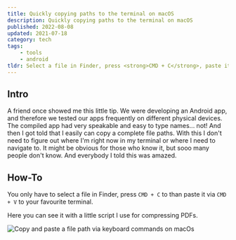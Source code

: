 ```yaml
---
title: Quickly copying paths to the terminal on macOS
description: Quickly copying paths to the terminal on macOS
published: 2022-08-08
updated: 2021-07-18
category: tech
tags:
    - tools
    - android
tldr: Select a file in Finder, press <strong>CMD + C</strong>, paste it to the Terminal with <strong>CMD + V</strong>. That's it.
---
```


## Intro

A friend once showed me this little tip. We were developing an Android app, and therefore we tested our apps frequently on different physical devices. The compiled app had very speakable and easy to type names... not! And then I got told that I easily can copy a complete file paths. With this I don't need to figure out where I'm right now in my terminal or where I need to navigate to. It might be obvious for those who know it, but sooo many people don't know. And everybody I told this was amazed.

## How-To

You only have to select a file in Finder, press `CMD + C` to than paste it via `CMD + V` to your favourite terminal.

Here you can see it with a little script I use for compressing PDFs.

![Copy and paste a file path via keyboard commands on macOs](/posts/quickly-copying-paths-to-the-terminal-on-macos/copy_path_terminal.gif)
